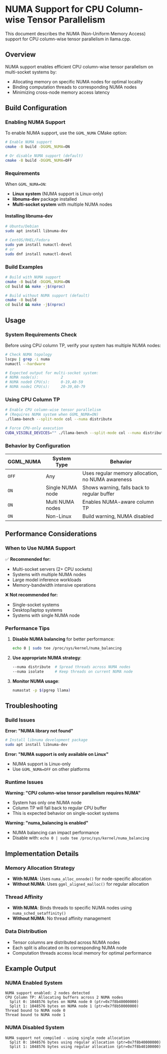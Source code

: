 # NUMA Support for CPU Column-wise Tensor Parallelism

This document describes the NUMA (Non-Uniform Memory Access) support for CPU column-wise tensor parallelism in llama.cpp.

## Overview

NUMA support enables efficient CPU column-wise tensor parallelism on multi-socket systems by:
- Allocating memory on specific NUMA nodes for optimal locality
- Binding computation threads to corresponding NUMA nodes
- Minimizing cross-node memory access latency

## Build Configuration

### Enabling NUMA Support

To enable NUMA support, use the `GGML_NUMA` CMake option:

```bash
# Enable NUMA support
cmake -B build -DGGML_NUMA=ON

# Or disable NUMA support (default)
cmake -B build -DGGML_NUMA=OFF
```

### Requirements

When `GGML_NUMA=ON`:
- **Linux system** (NUMA support is Linux-only)
- **libnuma-dev** package installed
- **Multi-socket system** with multiple NUMA nodes

#### Installing libnuma-dev

```bash
# Ubuntu/Debian
sudo apt install libnuma-dev

# CentOS/RHEL/Fedora
sudo yum install numactl-devel
# or
sudo dnf install numactl-devel
```

### Build Examples

```bash
# Build with NUMA support
cmake -B build -DGGML_NUMA=ON
cd build && make -j$(nproc)

# Build without NUMA support (default)
cmake -B build
cd build && make -j$(nproc)
```

## Usage

### System Requirements Check

Before using CPU column TP, verify your system has multiple NUMA nodes:

```bash
# Check NUMA topology
lscpu | grep -i numa
numactl --hardware

# Expected output for multi-socket system:
# NUMA node(s):          2
# NUMA node0 CPU(s):     0-19,40-59
# NUMA node1 CPU(s):     20-39,60-79
```

### Using CPU Column TP

```bash
# Enable CPU column-wise tensor parallelism
# (Requires NUMA system when GGML_NUMA=ON)
./llama-bench --split-mode col --numa distribute

# Force CPU-only execution
CUDA_VISIBLE_DEVICES="" ./llama-bench --split-mode col --numa distribute
```

### Behavior by Configuration

| GGML_NUMA | System Type | Behavior |
|-----------|-------------|----------|
| `OFF` | Any | Uses regular memory allocation, no NUMA awareness |
| `ON` | Single NUMA node | Shows warning, falls back to regular buffer |
| `ON` | Multi NUMA nodes | Enables NUMA-aware column TP |
| `ON` | Non-Linux | Build warning, NUMA disabled |

## Performance Considerations

### When to Use NUMA Support

✅ **Recommended for:**
- Multi-socket servers (2+ CPU sockets)
- Systems with multiple NUMA nodes
- Large model inference workloads
- Memory-bandwidth intensive operations

❌ **Not recommended for:**
- Single-socket systems
- Desktop/laptop systems
- Systems with single NUMA node

### Performance Tips

1. **Disable NUMA balancing** for better performance:
   ```bash
   echo 0 | sudo tee /proc/sys/kernel/numa_balancing
   ```

2. **Use appropriate NUMA strategy**:
   ```bash
   --numa distribute  # Spread threads across NUMA nodes
   --numa isolate     # Keep threads on current NUMA node
   ```

3. **Monitor NUMA usage**:
   ```bash
   numastat -p $(pgrep llama)
   ```

## Troubleshooting

### Build Issues

**Error: "NUMA library not found"**
```bash
# Install libnuma development package
sudo apt install libnuma-dev
```

**Error: "NUMA support is only available on Linux"**
- NUMA support is Linux-only
- Use `GGML_NUMA=OFF` on other platforms

### Runtime Issues

**Warning: "CPU column-wise tensor parallelism requires NUMA"**
- System has only one NUMA node
- Column TP will fall back to regular CPU buffer
- This is expected behavior on single-socket systems

**Warning: "numa_balancing is enabled"**
- NUMA balancing can impact performance
- Disable with: `echo 0 | sudo tee /proc/sys/kernel/numa_balancing`

## Implementation Details

### Memory Allocation Strategy

- **With NUMA**: Uses `numa_alloc_onnode()` for node-specific allocation
- **Without NUMA**: Uses `ggml_aligned_malloc()` for regular allocation

### Thread Affinity

- **With NUMA**: Binds threads to specific NUMA nodes using `numa_sched_setaffinity()`
- **Without NUMA**: No thread affinity management

### Data Distribution

- Tensor columns are distributed across NUMA nodes
- Each split is allocated on its corresponding NUMA node
- Computation threads access local memory for optimal performance

## Example Output

### NUMA Enabled System
```
NUMA support enabled: 2 nodes detected
CPU Column TP: Allocating buffers across 2 NUMA nodes
  Split 0: 1048576 bytes on NUMA node 0 (ptr=0x7f8b40000000)
  Split 1: 1048576 bytes on NUMA node 1 (ptr=0x7f8b50000000)
Thread bound to NUMA node 0
Thread bound to NUMA node 1
```

### NUMA Disabled System
```
NUMA support not compiled - using single node allocation
  Split 0: 1048576 bytes using regular allocation (ptr=0x7f8b40000000)
  Split 1: 1048576 bytes using regular allocation (ptr=0x7f8b40100000)
```
